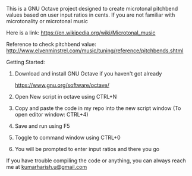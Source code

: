 This is a GNU Octave project designed to create microtonal pitchbend values based on user input ratios in cents. If you are not familiar with microtonality or microtonal music

Here is a link: https://en.wikipedia.org/wiki/Microtonal_music

Reference to check pitchbend value: http://www.elvenminstrel.com/music/tuning/reference/pitchbends.shtml

Getting Started:

1. Download and install GNU Octave if you haven't got already

   https://www.gnu.org/software/octave/

2. Open New script in octave using CTRL+N

3. Copy and paste the code in my repo into the new script window (To open editor window: CTRL+4)

4. Save and run using F5

5. Toggle to command window using CTRL+0

6. You will be prompted to enter input ratios and there you go

If you have trouble compiling the code or anything, you can always reach me at kumarharish.u@gmail.com
